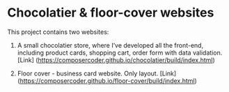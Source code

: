# Chocolatier & floor-cover websites

This project contains two websites:
1. A small chocolatier store, where I’ve developed all the front-end, including product cards, shopping cart, order form with data validation.
[Link] (https://composercoder.github.io/chocolatier/build/index.html)

2. Floor cover - business card website. Only layout.
[Link] (https://composercoder.github.io/floor-cover/build/index.html)
